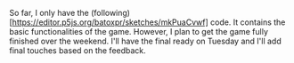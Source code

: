 So far, I only have the (following)[https://editor.p5js.org/batoxpr/sketches/mkPuaCvwf] code. It contains the basic functionalities of the game. 
However, I plan to get the game fully finished over the weekend. I'll have the final ready on Tuesday and I'll add final touches based on the feedback. 
